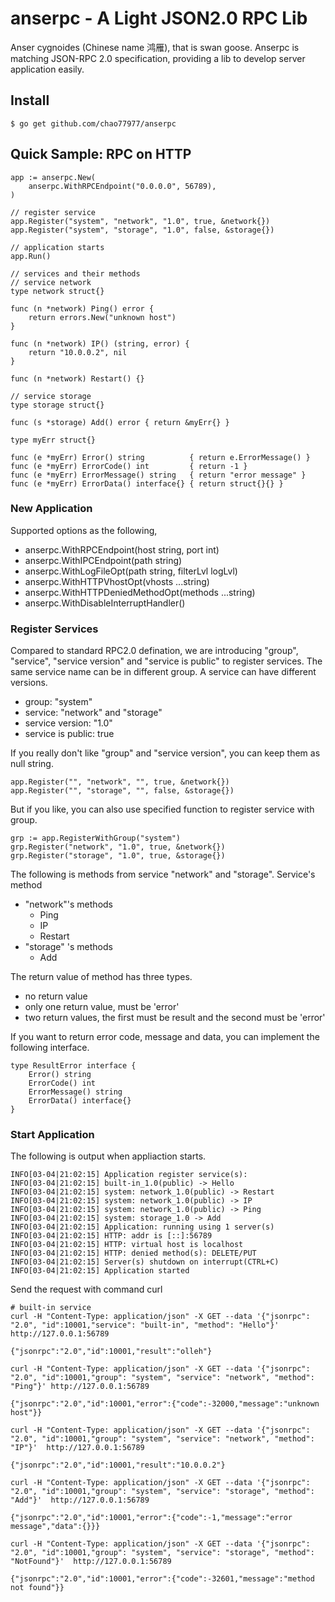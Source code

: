 # anserpc - A Light JSON2.0 RPC Lib
Anser cygnoides (Chinese name 鸿雁), that is swan goose. Anserpc is matching
JSON-RPC 2.0 specification, providing a lib to develop server application easily.

## Install
```
$ go get github.com/chao77977/anserpc
```

## Quick Sample: RPC on HTTP
```
app := anserpc.New(
    anserpc.WithRPCEndpoint("0.0.0.0", 56789),
)

// register service
app.Register("system", "network", "1.0", true, &network{})
app.Register("system", "storage", "1.0", false, &storage{})

// application starts
app.Run()

// services and their methods
// service network
type network struct{}

func (n *network) Ping() error {
	return errors.New("unknown host")
}

func (n *network) IP() (string, error) {
	return "10.0.0.2", nil
}

func (n *network) Restart() {}

// service storage
type storage struct{}

func (s *storage) Add() error { return &myErr{} }

type myErr struct{}

func (e *myErr) Error() string          { return e.ErrorMessage() }
func (e *myErr) ErrorCode() int         { return -1 }
func (e *myErr) ErrorMessage() string   { return "error message" }
func (e *myErr) ErrorData() interface{} { return struct{}{} }
```
### New Application
Supported options as the following,
* anserpc.WithRPCEndpoint(host string, port int)
* anserpc.WithIPCEndpoint(path string)
* anserpc.WithLogFileOpt(path string, filterLvl logLvl)
* anserpc.WithHTTPVhostOpt(vhosts ...string)
* anserpc.WithHTTPDeniedMethodOpt(methods ...string)
* anserpc.WithDisableInterruptHandler()

### Register Services
Compared to standard RPC2.0 defination, we are introducing "group", "service", "service version" and "service is public" to register services. The same service name can be in different group. A service can have different versions.
* group: "system"
* service: "network" and "storage"
* service version: "1.0"
* service is public: true

If you really don't like "group" and "service version", you can keep them as null string.
```
app.Register("", "network", "", true, &network{})
app.Register("", "storage", "", false, &storage{})
```
But if you like, you can also use specified function to register service with group.
```
grp := app.RegisterWithGroup("system")
grp.Register("network", "1.0", true, &network{})
grp.Register("storage", "1.0", true, &storage{})
```
The following is methods from service "network" and "storage".
Service's method
* "network"'s methods
  * Ping
  * IP
  * Restart
* "storage" 's methods
  * Add

The return value of method has three types.
* no return value
* only one return value, must be 'error'
* two return values, the first must be result and the second must be 'error'

If you want to return error code, message and data, you can implement the following interface.
```
type ResultError interface {
	Error() string
	ErrorCode() int
	ErrorMessage() string
	ErrorData() interface{}
}
```

### Start Application
The following is output when appliaction starts.
```
INFO[03-04|21:02:15] Application register service(s):
INFO[03-04|21:02:15] built-in_1.0(public) -> Hello
INFO[03-04|21:02:15] system: network_1.0(public) -> Restart
INFO[03-04|21:02:15] system: network_1.0(public) -> IP
INFO[03-04|21:02:15] system: network_1.0(public) -> Ping
INFO[03-04|21:02:15] system: storage_1.0 -> Add
INFO[03-04|21:02:15] Application: running using 1 server(s)
INFO[03-04|21:02:15] HTTP: addr is [::]:56789
INFO[03-04|21:02:15] HTTP: virtual host is localhost
INFO[03-04|21:02:15] HTTP: denied method(s): DELETE/PUT
INFO[03-04|21:02:15] Server(s) shutdown on interrupt(CTRL+C)
INFO[03-04|21:02:15] Application started
```

Send the request with command curl
```
# built-in service
curl -H "Content-Type: application/json" -X GET --data '{"jsonrpc": "2.0", "id":10001,"service": "built-in", "method": "Hello"}' http://127.0.0.1:56789

{"jsonrpc":"2.0","id":10001,"result":"olleh"}
```

```
curl -H "Content-Type: application/json" -X GET --data '{"jsonrpc": "2.0", "id":10001,"group": "system", "service": "network", "method": "Ping"}' http://127.0.0.1:56789

{"jsonrpc":"2.0","id":10001,"error":{"code":-32000,"message":"unknown host"}}
```

```
curl -H "Content-Type: application/json" -X GET --data '{"jsonrpc": "2.0", "id":10001,"group": "system", "service": "network", "method": "IP"}'  http://127.0.0.1:56789

{"jsonrpc":"2.0","id":10001,"result":"10.0.0.2"}
```

```
curl -H "Content-Type: application/json" -X GET --data '{"jsonrpc": "2.0", "id":10001,"group": "system", "service": "storage", "method": "Add"}'  http://127.0.0.1:56789

{"jsonrpc":"2.0","id":10001,"error":{"code":-1,"message":"error message","data":{}}}
```

```
curl -H "Content-Type: application/json" -X GET --data '{"jsonrpc": "2.0", "id":10001,"group": "system", "service": "storage", "method": "NotFound"}'  http://127.0.0.1:56789

{"jsonrpc":"2.0","id":10001,"error":{"code":-32601,"message":"method not found"}}
```
